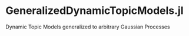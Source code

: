 # GeneralizedDynamicTopicModels.jl
Dynamic Topic Models generalized to arbitrary Gaussian Processes

